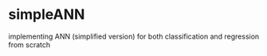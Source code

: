 # simpleANN
implementing ANN (simplified version) for both classification and regression from scratch
